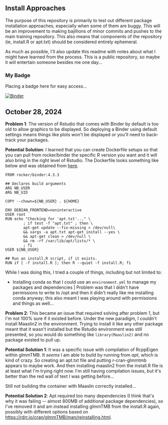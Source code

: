 ## Install Approaches

The purpose of this repository is primarily to test out different package installation approaches, especially when some of them are buggy. This will be an improvement to making bajillions of minor commits and pushes to the main training repository. This also means that components of the repository (ie, install.R or apt.txt) should be considered entirely ephemeral.

As much as possible, I'll also update this readme with notes about what I might have learned from the process. This is a public repository, so maybe it will entertain someone besides me one day...

### My Badge

Placing a badge here for easy access...

[![Binder](https://mybinder.org/badge_logo.svg)](https://mybinder.org/v2/gh/ktmbiome-niaid/install-approaches/HEAD?urlpath=rstudio)

## October 28, 2024

**Problem 1**: The version of Rstudio that comes with Binder by default is too old to allow graphics to be displayed. So deploying a Binder using default settings means things like plots won't be displayed *or* you'll need to back-track your packages.

**Potential Solution**: I learned that you can create Dockerfile setups so that you can pull from rocker/binder the specific R version you want and it will also bring in the right level of Rstudio. The Dockerfile looks something like below and was obtained from [here](https://github.com/yuvipanda/rstudio-binder-template).

```
FROM rocker/binder:4.3.3

## Declares build arguments
ARG NB_USER
ARG NB_UID

COPY --chown=${NB_USER} . ${HOME}

ENV DEBIAN_FRONTEND=noninteractive
USER root
RUN echo "Checking for 'apt.txt'..." \
        ; if test -f "apt.txt" ; then \
        apt-get update --fix-missing > /dev/null\
        && xargs -a apt.txt apt-get install --yes \
        && apt-get clean > /dev/null \
        && rm -rf /var/lib/apt/lists/* \
        ; fi
USER ${NB_USER}

## Run an install.R script, if it exists.
RUN if [ -f install.R ]; then R --quiet -f install.R; fi
```

While I was doing this, I tried a couple of things, including but not limited to:

- Installing conda so that I could use an `environment.yml` to manage my packages and dependencies | Problem was that I didn't have permissions to write to /opt and then it didn't really like me installing conda anyway; this also meant I was playing around with permissions and things as well...

**Problem 2**: This became an issue that required solving after problem 1, but I'm not 100% sure if it existed before. Under the new paradigm, I couldn't install Maaslin2 in the environment. Trying to install it like any other package meant that it wasn't installed but the Rstudio environment was still presented, so you would do something like `library(Maaslin2)` and no package existed to pull up. 

**Potential Solution 1**: It was a specific issue with compilation of RcppEigen within glmmTMB. It *seems* I am able to build by running from *apt*, which is kind of crazy. So creating an apt.txt file and putting r-cran-glmmtmb appears to maybe work. And then installing maaslin2 from the install.R file is at least what I'm trying right now. I'm still having compilation issues, but it's better than the red wall of text I was getting before...

Still not building the container with Maaslin correctly installed...

**Potential Solution 2**: Apt required too many dependencies (I think that's why it was failing -- almost 800MB of additional package dependencies), so I've removed it and am instead installing glmmTMB from the install.R again, possibly with different options based on https://rdrr.io/cran/glmmTMB/man/reinstalling.html.
